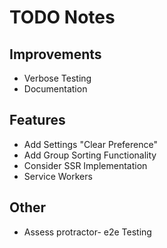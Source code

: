 # TODO Notes

## Improvements

- Verbose Testing
- Documentation

## Features

- Add Settings "Clear Preference"
- Add Group Sorting Functionality
- Consider SSR Implementation
- Service Workers

## Other

- Assess protractor- e2e Testing